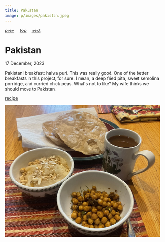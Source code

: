 ```yaml
---
title: Pakistan
image: p/images/pakistan.jpeg
---
```

[prev](../o/oman.md)&emsp;
[top](../index.md)&emsp;
[next](palau.md)
# Pakistan
17 December, 2023

Pakistani breakfast: halwa puri. This was really good. One of the
better breakfasts in this project, for sure. I mean, a deep fried
pita, sweet semolina porridge, and curried chick peas. What's not to
like? My wife thinks we should move to Pakistan.

[recipe](https://masalaandchai.com/halwa-puri/)

![breakfast](images/pakistan.jpeg)
